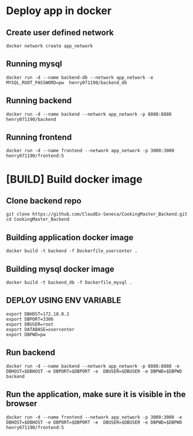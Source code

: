 # Deploy app in docker
## Create user defined network
```
docker network create app_network
```

## Running mysql

```
docker run -d --name backend-db --network app_network -e MYSQL_ROOT_PASSWORD=pw  henry071190/backend_db
```

## Running backend
```
docker run -d --name backend --network app_network -p 8888:8888 henry071190/backend
```

## Running frontend

```
docker run -d --name frontend --network app_network -p 3000:3000 henry071190/frontend:5
```

# [BUILD] Build docker image
## Clone backend repo

```
git clone https://github.com/CloudEx-Seneca/CookingMaster_Backend.git
cd CookingMaster_Backend
```

## Building application docker image

```
docker build -t backend -f Dockerfile_usercenter . 
```

## Building mysql docker image

```
docker build -t backend_db -f Dockerfile_mysql . 
```

## DEPLOY USING ENV VARIABLE

```
export DBHOST=172.18.0.2
export DBPORT=3306
export DBUSER=root
export DATABASE=usercenter
export DBPWD=pw
```

## Run backend

```
docker run -d --name backend --network app_network -p 8888:8888 -e DBHOST=$DBHOST -e DBPORT=$DBPORT -e  DBUSER=$DBUSER -e DBPWD=$DBPWD  backend
```

## Run the application, make sure it is visible in the browser

```
docker run -d --name frontend --network app_network -p 3000:3000 -e DBHOST=$DBHOST -e DBPORT=$DBPORT -e  DBUSER=$DBUSER -e DBPWD=$DBPWD  henry071190/frontend:5
```
